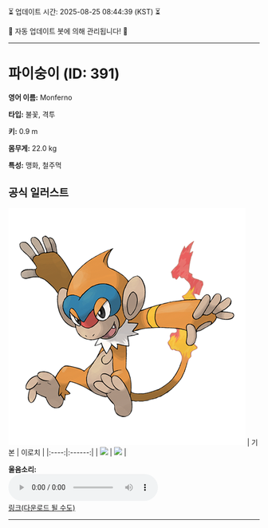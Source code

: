 
⏳ 업데이트 시간: 2025-08-25 08:44:39 (KST) ⏳

🤖 자동 업데이트 봇에 의해 관리됩니다! 🤖

---

# 파이숭이 (ID: 391)
**영어 이름:** Monferno

**타입:** 불꽃, 격투

**키:** 0.9 m

**몸무게:** 22.0 kg

**특성:** 맹화, 철주먹

## 공식 일러스트
![](https://raw.githubusercontent.com/PokeAPI/sprites/master/sprites/pokemon/other/official-artwork/391.png)
| 기본 | 이로치 |
|:----:|:------:|
| <img src="http://play.pokemonshowdown.com/sprites/ani/monferno.gif" width="200"> | <img src="http://play.pokemonshowdown.com/sprites/ani-shiny/monferno.gif" width="200"> |

**울음소리:**<br><audio controls src="https://raw.githubusercontent.com/PokeAPI/cries/main/cries/pokemon/latest/391.ogg"></audio><br> [링크(다운로드 될 수도)](https://raw.githubusercontent.com/PokeAPI/cries/main/cries/pokemon/latest/391.ogg)


---
